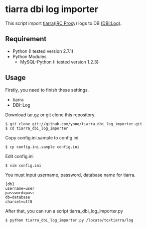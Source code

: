 # tiarra dbi log importer 

This script import [tiarra(IRC Proxy)](http://www.clovery.jp/tiarra/) logs to DB [(DBI:Log)](http://d.hatena.ne.jp/woremacx/20080404/1207260356).

## Requirement
- Python (I tested version 2.7.1)
- Python Modules
  - MySQL-Python (I tested version 1.2.3)

## Usage

Firstly, you need to finish these settings.
- tiarra
- DBI::Log

Download tar.gz or git clone this repository.

    $ git clone git://github.com/yono/tiarra_dbi_log_importer.git
    $ cd tiarra_dbi_log_importer

Copy config.ini.sample to config.ini.
    
    $ cp config.ini.sample config.ini

Edit config.ini

    $ vim config.ini

You must input username, password, database name for tiarra.

    [db]
    username=user
    password=pass
    db=database
    charset=utf8

After that, you can run a script tiarra_dbi_log_importer.py

    $ python tiarra_dbi_log_importer.py /locate/to/tiarra/log

